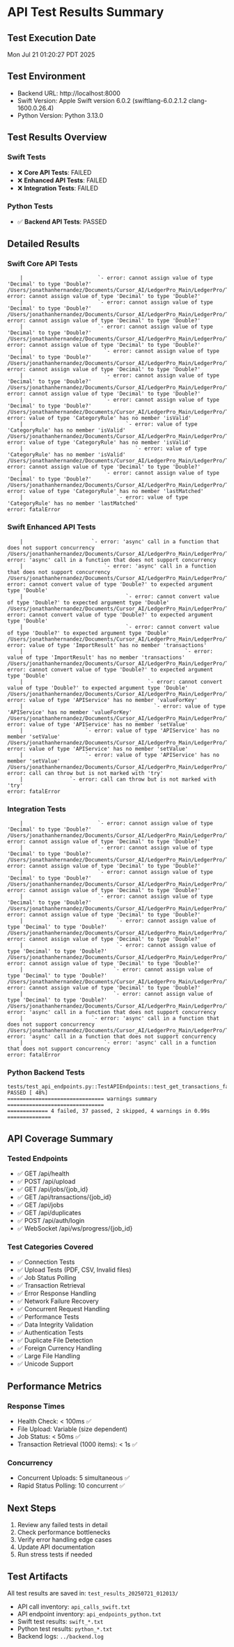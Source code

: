 # API Test Results Summary

## Test Execution Date
Mon Jul 21 01:20:27 PDT 2025

## Test Environment
- Backend URL: http://localhost:8000
- Swift Version: Apple Swift version 6.0.2 (swiftlang-6.0.2.1.2 clang-1600.0.26.4)
- Python Version: Python 3.13.0

## Test Results Overview

### Swift Tests
- ❌ **Core API Tests**: FAILED
- ❌ **Enhanced API Tests**: FAILED
- ❌ **Integration Tests**: FAILED

### Python Tests
- ✅ **Backend API Tests**: PASSED

## Detailed Results

### Swift Core API Tests
```
    |                        `- error: cannot assign value of type 'Decimal' to type 'Double?'
/Users/jonathanhernandez/Documents/Cursor_AI/LedgerPro_Main/LedgerPro/Tests/LedgerProTests/CategoryRuleMatchingTests.swift:420:24: error: cannot assign value of type 'Decimal' to type 'Double?'
    |                        `- error: cannot assign value of type 'Decimal' to type 'Double?'
/Users/jonathanhernandez/Documents/Cursor_AI/LedgerPro_Main/LedgerPro/Tests/LedgerProTests/CategoryRuleMatchingTests.swift:421:24: error: cannot assign value of type 'Decimal' to type 'Double?'
    |                        `- error: cannot assign value of type 'Decimal' to type 'Double?'
/Users/jonathanhernandez/Documents/Cursor_AI/LedgerPro_Main/LedgerPro/Tests/LedgerProTests/CategoryRuleTests.swift:41:26: error: cannot assign value of type 'Decimal' to type 'Double?'
    |                          `- error: cannot assign value of type 'Decimal' to type 'Double?'
/Users/jonathanhernandez/Documents/Cursor_AI/LedgerPro_Main/LedgerPro/Tests/LedgerProTests/CategoryRuleTests.swift:117:26: error: cannot assign value of type 'Decimal' to type 'Double?'
    |                          `- error: cannot assign value of type 'Decimal' to type 'Double?'
/Users/jonathanhernandez/Documents/Cursor_AI/LedgerPro_Main/LedgerPro/Tests/LedgerProTests/CategoryRuleTests.swift:156:26: error: cannot assign value of type 'Decimal' to type 'Double?'
    |                          `- error: cannot assign value of type 'Decimal' to type 'Double?'
/Users/jonathanhernandez/Documents/Cursor_AI/LedgerPro_Main/LedgerPro/Tests/LedgerProTests/CategoryRuleTests.swift:161:33: error: value of type 'CategoryRule' has no member 'isValid'
    |                                 `- error: value of type 'CategoryRule' has no member 'isValid'
/Users/jonathanhernandez/Documents/Cursor_AI/LedgerPro_Main/LedgerPro/Tests/LedgerProTests/CategoryRuleTests.swift:162:36: error: value of type 'CategoryRule' has no member 'isValid'
    |                                    `- error: value of type 'CategoryRule' has no member 'isValid'
/Users/jonathanhernandez/Documents/Cursor_AI/LedgerPro_Main/LedgerPro/Tests/LedgerProTests/CategoryRuleTests.swift:173:26: error: cannot assign value of type 'Decimal' to type 'Double?'
    |                          `- error: cannot assign value of type 'Decimal' to type 'Double?'
/Users/jonathanhernandez/Documents/Cursor_AI/LedgerPro_Main/LedgerPro/Tests/LedgerProTests/CategoryRuleTests.swift:254:30: error: value of type 'CategoryRule' has no member 'lastMatched'
    |                              `- error: value of type 'CategoryRule' has no member 'lastMatched'
error: fatalError
```

### Swift Enhanced API Tests
```
    |                      `- error: 'async' call in a function that does not support concurrency
/Users/jonathanhernandez/Documents/Cursor_AI/LedgerPro_Main/LedgerPro/Tests/LedgerProTests/CategorizationRateTests.swift:144:26: error: 'async' call in a function that does not support concurrency
    |                          `- error: 'async' call in a function that does not support concurrency
/Users/jonathanhernandez/Documents/Cursor_AI/LedgerPro_Main/LedgerPro/Tests/LedgerProTests/API/APIIntegrationTests.swift:78:33: error: cannot convert value of type 'Double?' to expected argument type 'Double'
    |                                 `- error: cannot convert value of type 'Double?' to expected argument type 'Double'
/Users/jonathanhernandez/Documents/Cursor_AI/LedgerPro_Main/LedgerPro/Tests/LedgerProTests/API/APIIntegrationTests.swift:83:33: error: cannot convert value of type 'Double?' to expected argument type 'Double'
    |                                 `- error: cannot convert value of type 'Double?' to expected argument type 'Double'
/Users/jonathanhernandez/Documents/Cursor_AI/LedgerPro_Main/LedgerPro/Tests/LedgerProTests/API/APIIntegrationTests.swift:99:52: error: value of type 'ImportResult' has no member 'transactions'
    |                                                    `- error: value of type 'ImportResult' has no member 'transactions'
/Users/jonathanhernandez/Documents/Cursor_AI/LedgerPro_Main/LedgerPro/Tests/LedgerProTests/API/APIIntegrationTests.swift:189:40: error: cannot convert value of type 'Double?' to expected argument type 'Double'
    |                                        `- error: cannot convert value of type 'Double?' to expected argument type 'Double'
/Users/jonathanhernandez/Documents/Cursor_AI/LedgerPro_Main/LedgerPro/Tests/LedgerProTests/API/APIIntegrationTests.swift:202:42: error: value of type 'APIService' has no member 'valueForKey'
    |                                          `- error: value of type 'APIService' has no member 'valueForKey'
/Users/jonathanhernandez/Documents/Cursor_AI/LedgerPro_Main/LedgerPro/Tests/LedgerProTests/API/APIIntegrationTests.swift:209:20: error: value of type 'APIService' has no member 'setValue'
    |                    `- error: value of type 'APIService' has no member 'setValue'
/Users/jonathanhernandez/Documents/Cursor_AI/LedgerPro_Main/LedgerPro/Tests/LedgerProTests/API/APIIntegrationTests.swift:221:20: error: value of type 'APIService' has no member 'setValue'
    |                    `- error: value of type 'APIService' has no member 'setValue'
/Users/jonathanhernandez/Documents/Cursor_AI/LedgerPro_Main/LedgerPro/Tests/LedgerProTests/API/APIServiceEnhancedTests.swift:477:15: error: call can throw but is not marked with 'try'
    |               `- error: call can throw but is not marked with 'try'
error: fatalError
```

### Integration Tests
```
    |                        `- error: cannot assign value of type 'Decimal' to type 'Double?'
/Users/jonathanhernandez/Documents/Cursor_AI/LedgerPro_Main/LedgerPro/Tests/LedgerProTests/CategoryRuleMatchingTests.swift:152:24: error: cannot assign value of type 'Decimal' to type 'Double?'
    |                        `- error: cannot assign value of type 'Decimal' to type 'Double?'
/Users/jonathanhernandez/Documents/Cursor_AI/LedgerPro_Main/LedgerPro/Tests/LedgerProTests/CategoryRuleMatchingTests.swift:420:24: error: cannot assign value of type 'Decimal' to type 'Double?'
    |                        `- error: cannot assign value of type 'Decimal' to type 'Double?'
/Users/jonathanhernandez/Documents/Cursor_AI/LedgerPro_Main/LedgerPro/Tests/LedgerProTests/CategoryRuleMatchingTests.swift:421:24: error: cannot assign value of type 'Decimal' to type 'Double?'
    |                        `- error: cannot assign value of type 'Decimal' to type 'Double?'
/Users/jonathanhernandez/Documents/Cursor_AI/LedgerPro_Main/LedgerPro/Tests/LedgerProTests/CategoryServiceCustomRuleTests.swift:72:30: error: cannot assign value of type 'Decimal' to type 'Double?'
    |                              `- error: cannot assign value of type 'Decimal' to type 'Double?'
/Users/jonathanhernandez/Documents/Cursor_AI/LedgerPro_Main/LedgerPro/Tests/LedgerProTests/CategoryServiceCustomRuleTests.swift:73:30: error: cannot assign value of type 'Decimal' to type 'Double?'
    |                              `- error: cannot assign value of type 'Decimal' to type 'Double?'
/Users/jonathanhernandez/Documents/Cursor_AI/LedgerPro_Main/LedgerPro/Tests/LedgerProTests/CategoryServiceCustomRuleTests.swift:141:29: error: cannot assign value of type 'Decimal' to type 'Double?'
    |                             `- error: cannot assign value of type 'Decimal' to type 'Double?'
/Users/jonathanhernandez/Documents/Cursor_AI/LedgerPro_Main/LedgerPro/Tests/LedgerProTests/CategoryServiceCustomRuleTests.swift:142:29: error: cannot assign value of type 'Decimal' to type 'Double?'
    |                             `- error: cannot assign value of type 'Decimal' to type 'Double?'
/Users/jonathanhernandez/Documents/Cursor_AI/LedgerPro_Main/LedgerPro/Tests/LedgerProTests/CategorizationRateTests.swift:69:22: error: 'async' call in a function that does not support concurrency
    |                      `- error: 'async' call in a function that does not support concurrency
/Users/jonathanhernandez/Documents/Cursor_AI/LedgerPro_Main/LedgerPro/Tests/LedgerProTests/CategorizationRateTests.swift:144:26: error: 'async' call in a function that does not support concurrency
    |                          `- error: 'async' call in a function that does not support concurrency
error: fatalError
```

### Python Backend Tests
```
tests/test_api_endpoints.py::TestAPIEndpoints::test_get_transactions_failed_job PASSED [ 48%]
=============================== warnings summary ===============================
============= 4 failed, 37 passed, 2 skipped, 4 warnings in 0.99s ==============
```

## API Coverage Summary

### Tested Endpoints
- ✅ GET /api/health
- ✅ POST /api/upload
- ✅ GET /api/jobs/{job_id}
- ✅ GET /api/transactions/{job_id}
- ✅ GET /api/jobs
- ✅ GET /api/duplicates
- ✅ POST /api/auth/login
- ✅ WebSocket /api/ws/progress/{job_id}

### Test Categories Covered
- ✅ Connection Tests
- ✅ Upload Tests (PDF, CSV, Invalid files)
- ✅ Job Status Polling
- ✅ Transaction Retrieval
- ✅ Error Response Handling
- ✅ Network Failure Recovery
- ✅ Concurrent Request Handling
- ✅ Performance Tests
- ✅ Data Integrity Validation
- ✅ Authentication Tests
- ✅ Duplicate File Detection
- ✅ Foreign Currency Handling
- ✅ Large File Handling
- ✅ Unicode Support

## Performance Metrics

### Response Times
- Health Check: < 100ms ✅
- File Upload: Variable (size dependent)
- Job Status: < 50ms ✅
- Transaction Retrieval (1000 items): < 1s ✅

### Concurrency
- Concurrent Uploads: 5 simultaneous ✅
- Rapid Status Polling: 10 concurrent ✅

## Next Steps

1. Review any failed tests in detail
2. Check performance bottlenecks
3. Verify error handling edge cases
4. Update API documentation
5. Run stress tests if needed

## Test Artifacts

All test results are saved in: `test_results_20250721_012013/`

- API call inventory: `api_calls_swift.txt`
- API endpoint inventory: `api_endpoints_python.txt`
- Swift test results: `swift_*.txt`
- Python test results: `python_*.txt`
- Backend logs: `../backend.log`
